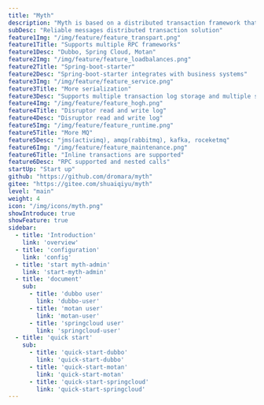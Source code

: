 ```yaml
---
title: "Myth"
description: "Myth is based on a distributed transaction framework that is ultimately consistent with reliable messaging."
subDesc: "Reliable messages distributed transaction solution"
feature1Img: "/img/feature/feature_transpart.png"
feature1Title: "Supports multiple RPC frameworks"
feature1Desc: "Dubbo, Spring Cloud, Motan"
feature2Img: "/img/feature/feature_loadbalances.png"
feature2Title: "Spring-boot-starter"
feature2Desc: "Spring-boot-starter integrates with business systems"
feature3Img: "/img/feature/feature_service.png"
feature3Title: "More serialization"
feature3Desc: "Supports multiple transaction log storage and multiple serialization methods"
feature4Img: "/img/feature/feature_hogh.png"
feature4Title: "Disruptor read and write log"
feature4Desc: "Disruptor read and write log"
feature5Img: "/img/feature/feature_runtime.png"
feature5Title: "More MQ"
feature5Desc: "jms(activimq), amqp(rabbitmq), kafka, roceketmq"
feature6Img: "/img/feature/feature_maintenance.png"
feature6Title: "Inline transactions are supported"
feature6Desc: "RPC supported and nested calls"
startUp: "Start up"
github: "https://github.com/dromara/myth"
gitee: "https://gitee.com/shuaiqiyu/myth"
level: "main"
weight: 4
icon: "/img/icons/myth.png"
showIntroduce: true
showFeature: true
sidebar:
  - title: 'Introduction'  	
    link: 'overview'
  - title: 'configuration'  	
    link: 'config'
  - title: 'start myth-admin'  	
    link: 'start-myth-admin'
  - title: 'document'  	
    sub:
      - title: 'dubbo user'  	
        link: 'dubbo-user'
      - title: 'motan user'  	
        link: 'motan-user'
      - title: 'springcloud user'  	
        link: 'springcloud-user'
  - title: 'quick start'  	
    sub:
      - title: 'quick-start-dubbo'  	
        link: 'quick-start-dubbo'
      - title: 'quick-start-motan'  	
        link: 'quick-start-motan'
      - title: 'quick-start-springcloud'  	
        link: 'quick-start-springcloud'
---
```


